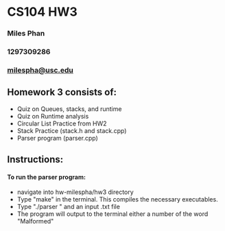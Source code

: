 # CS104 HW3
### Miles Phan
### 1297309286
### milespha@usc.edu

## Homework 3 consists of:
- Quiz on Queues, stacks, and runtime
- Quiz on Runtime analysis
- Circular List Practice from HW2
- Stack Practice (stack.h and stack.cpp)
- Parser program (parser.cpp)

## Instructions:
#### To run the parser program: 
- navigate into hw-milespha/hw3 directory
- Type "make" in the terminal. This compiles the necessary executables.
- Type "./parser " and an input .txt file
- The program will output to the terminal either a number of the word "Malformed"
